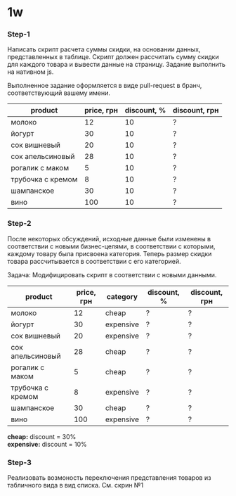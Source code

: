 # 1w

### Step-1
Написать скрипт расчета cуммы скидки, на основании данных, представленных в таблице. Скрипт должен рассчитать сумму скидки для каждого товара и вывести данные на страницу. Задание выполнить на нативном js.

Выполненное задание оформляется в виде pull-request в бранч, соответствующий вашему имени.

product |	price, грн	| discount, % | discount, грн
--- | --- | --- | ---
молоко	           | 12 |	10 | ?
йогурт             |	30 |	10 | ?
сок вишневый       |	20 |	10 | ?
сок апельсиновый   |	28 |	10 | ?
рогалик с маком    |	5 |	10 | ?
трубочка с кремом  |	8	 | 10 | ?
шампанское         |	30 |	10 | ?
вино               |	100 |	10 | ?

### Step-2
После некоторых обсуждений, исходные данные были изменены в соответствии с новыми бизнеc-целями, в соответствии с которыми, каждому товару была присвоена категория. Теперь размер скидки товара рассчитывается в соответствии с его категорией.

Задача: Модифицировать скрипт в соответствии с новыми данными.

product |	price, грн	| category | discount, % | discount, грн
--- | --- | --- | --- | ---
молоко	           | 12 |	cheap | ? | ? |
йогурт             |	30 | expensive | ? | ? |
сок вишневый       |	20 | expensive | ? | ? |
сок апельсиновый   |	28 | cheap | ? | ? |
рогалик с маком    |	5 | cheap | ? | ? |
трубочка с кремом  |	8	 | expensive | ? | ? |
шампанское         |	30 | cheap | ? | ? |	 
вино               |	100 |	expensive | ? | ? |

**cheap:** discount = 30%  
**expensive:** discount = 10%

### Step-3
Реализовать возмоность переключения представления товаров из табличного вида в вид списка. См. скрин №1

